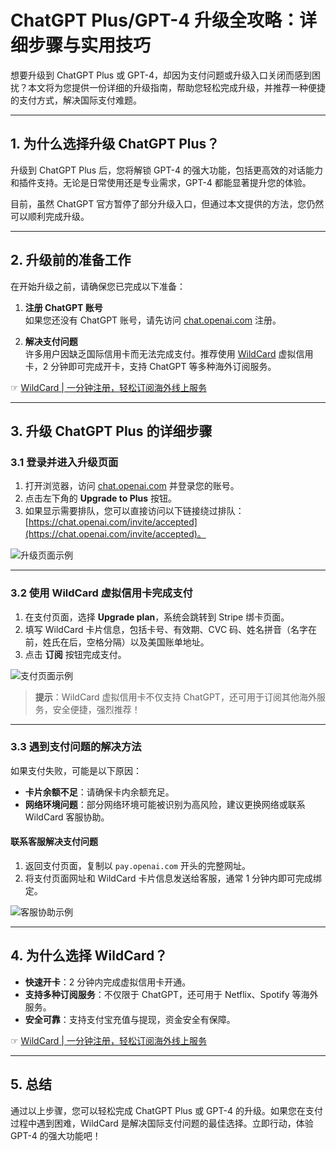# ChatGPT Plus/GPT-4 升级全攻略：详细步骤与实用技巧

想要升级到 ChatGPT Plus 或 GPT-4，却因为支付问题或升级入口关闭而感到困扰？本文将为您提供一份详细的升级指南，帮助您轻松完成升级，并推荐一种便捷的支付方式，解决国际支付难题。

---

## 1. 为什么选择升级 ChatGPT Plus？

升级到 ChatGPT Plus 后，您将解锁 GPT-4 的强大功能，包括更高效的对话能力和插件支持。无论是日常使用还是专业需求，GPT-4 都能显著提升您的体验。

目前，虽然 ChatGPT 官方暂停了部分升级入口，但通过本文提供的方法，您仍然可以顺利完成升级。

---

## 2. 升级前的准备工作

在开始升级之前，请确保您已完成以下准备：

1. **注册 ChatGPT 账号**  
   如果您还没有 ChatGPT 账号，请先访问 [chat.openai.com](https://chat.openai.com) 注册。

2. **解决支付问题**  
   许多用户因缺乏国际信用卡而无法完成支付。推荐使用 [WildCard](https://bit.ly/bewildcard) 虚拟信用卡，2 分钟即可完成开卡，支持 ChatGPT 等多种海外订阅服务。

☞ [WildCard | 一分钟注册，轻松订阅海外线上服务](https://bit.ly/bewildcard)

---

## 3. 升级 ChatGPT Plus 的详细步骤

### 3.1 登录并进入升级页面

1. 打开浏览器，访问 [chat.openai.com](https://chat.openai.com) 并登录您的账号。
2. 点击左下角的 **Upgrade to Plus** 按钮。
3. 如果显示需要排队，您可以直接访问以下链接绕过排队：[https://chat.openai.com/invite/accepted](https://chat.openai.com/invite/accepted)。

![升级页面示例](https://cdn.how2cs.cn/csguide/075645.png)

---

### 3.2 使用 WildCard 虚拟信用卡完成支付

1. 在支付页面，选择 **Upgrade plan**，系统会跳转到 Stripe 绑卡页面。
2. 填写 WildCard 卡片信息，包括卡号、有效期、CVC 码、姓名拼音（名字在前，姓氏在后，空格分隔）以及美国账单地址。
3. 点击 **订阅** 按钮完成支付。

![支付页面示例](https://cdn.how2cs.cn/csguide/075810.png)

> **提示**：WildCard 虚拟信用卡不仅支持 ChatGPT，还可用于订阅其他海外服务，安全便捷，强烈推荐！

---

### 3.3 遇到支付问题的解决方法

如果支付失败，可能是以下原因：

- **卡片余额不足**：请确保卡内余额充足。
- **网络环境问题**：部分网络环境可能被识别为高风险，建议更换网络或联系 WildCard 客服协助。

#### 联系客服解决支付问题

1. 返回支付页面，复制以 `pay.openai.com` 开头的完整网址。
2. 将支付页面网址和 WildCard 卡片信息发送给客服，通常 1 分钟内即可完成绑定。

![客服协助示例](https://cdn.how2cs.cn/csguide/075918.png)

---

## 4. 为什么选择 WildCard？

- **快速开卡**：2 分钟内完成虚拟信用卡开通。
- **支持多种订阅服务**：不仅限于 ChatGPT，还可用于 Netflix、Spotify 等海外服务。
- **安全可靠**：支持支付宝充值与提现，资金安全有保障。

☞ [WildCard | 一分钟注册，轻松订阅海外线上服务](https://bit.ly/bewildcard)

---

## 5. 总结

通过以上步骤，您可以轻松完成 ChatGPT Plus 或 GPT-4 的升级。如果您在支付过程中遇到困难，WildCard 是解决国际支付问题的最佳选择。立即行动，体验 GPT-4 的强大功能吧！
